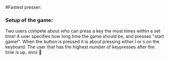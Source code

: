 #Fastest presser:

### Setup of the game:
Two users compete about who can press a key the most times within a set time!
A user specifies how long time the game should be, and presses "start game!".
When the button is pressed it is about pressing either l or s on the keyboard. 
The user that has the highest number of keypresses after the time is up, wins 🎉
